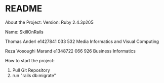 # README

About the Project:
Version: Ruby 2.4.3p205

Name: SkillOnRails

Thomas Anderl
e1427841
033 532 Media Informatics and Visual Computing

Reza Vosoughi Marand
e1348722
066 926 Business Informatics


How to start the project:

1. Pull Git Repository
2. run "rails db:migrate"